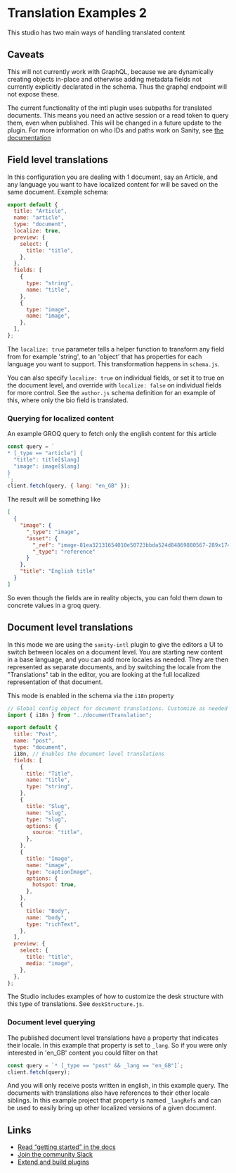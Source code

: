 # Translation Examples 2

This studio has two main ways of handling translated content

## Caveats

This will not currently work with GraphQL, because we are dynamically creating objects in-place and otherwise adding metadata fields not currently explicitly declarated in the schema. Thus the graphql endpoint will not expose these.

The current functionality of the intl plugin uses subpaths for translated documents. This means you need an active session or a read token to query them, even when published. This will be changed in a future update to the plugin. For more information on who IDs and paths work on Sanity, see [the documentation](https://www.sanity.io/docs/ids)

## Field level translations

In this configuration you are dealing with 1 document, say an Article, and any language you want to have localized content for will be saved on the same document. Example schema:

```js
export default {
  title: "Article",
  name: "article",
  type: "document",
  localize: true,
  preview: {
    select: {
      title: "title",
    },
  },
  fields: [
    {
      type: "string",
      name: "title",
    },
    {
      type: "image",
      name: "image",
    },
  ],
};
```

The `localize: true` parameter tells a helper function to transform any field from for example 'string', to an 'object' that has properties for each language you want to support. This transformation happens in `schema.js`.

You can also specify `localize: true` on individual fields, or set it to true on the document level, and override with `localize: false` on individual fields for more control. See the `author.js` schema definition for an example of this, where only the bio field is translated.

### Querying for localized content

An example GROQ query to fetch only the english content for this article

```js
const query = `
* [_type == "article"] {
  "title": title[$lang]
  "image": image[$lang]
}
`;
client.fetch(query, { lang: "en_GB" });
```

The result will be something like

```json
[
  {
    "image": {
      "_type": "image",
      "asset": {
        "_ref": "image-81ea32131654010e50723bbda524d84869880567-289x174-png",
        "_type": "reference"
      }
    },
    "title": "English title"
  }
]
```

So even though the fields are in reality objects, you can fold them down to concrete values in a groq query.

## Document level translations

In this mode we are using the `sanity-intl` plugin to give the editors a UI to switch between locales on a document level. You are starting new content in a base language, and you can add more locales as needed. They are then represented as separate documents, and by switching the locale from the "Translations" tab in the editor, you are looking at the full localized representation of that document.

This mode is enabled in the schema via the `i18n` property

```js
// Global config object for document translations. Customize as needed on a document basis.
import { i18n } from "../documentTranslation";

export default {
  title: "Post",
  name: "post",
  type: "document",
  i18n, // Enables the document level translations
  fields: [
    {
      title: "Title",
      name: "title",
      type: "string",
    },
    {
      title: "Slug",
      name: "slug",
      type: "slug",
      options: {
        source: "title",
      },
    },
    {
      title: "Image",
      name: "image",
      type: "captionImage",
      options: {
        hotspot: true,
      },
    },
    {
      title: "Body",
      name: "body",
      type: "richText",
    },
  ],
  preview: {
    select: {
      title: "title",
      media: "image",
    },
  },
};
```

The Studio includes examples of how to customize the desk structure with this type of translations. See `deskStructure.js`.

### Document level querying

The published document level translations have a property that indicates their locale. In this example that property is set to `_lang`. So if you were only interested in 'en_GB' content you could filter on that

```js
const query = `* [_type == "post" && _lang == "en_GB"]`;
client.fetch(query);
```

And you will only receive posts written in english, in this example query. The documents with translations also have references to their other locale siblings. In this example project that property is named `_langRefs` and can be used to easily bring up other localized versions of a given document.

## Links

- [Read “getting started” in the docs](https://www.sanity.io/docs/introduction/getting-started?utm_source=readme)
- [Join the community Slack](https://slack.sanity.io/?utm_source=readme)
- [Extend and build plugins](https://www.sanity.io/docs/content-studio/extending?utm_source=readme)
